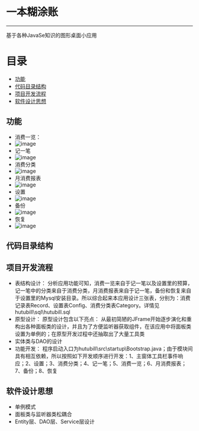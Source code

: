 # 一本糊涂账
------
基于各种JavaSe知识的图形桌面小应用


# 目录
- [功能](#功能)
- [代码目录结构](#代码目录结构)
- [项目开发流程](#项目开发流程)
- [软件设计思想](#软件设计思想)

## 功能
- 消费一览：
- ![image](https://github.com/CoolDownnll/projects/blob/master/ImgsFolderForReadMe/1.BootStrap.PNG)
- 记一笔
- ![image](https://github.com/CoolDownnll/projects/blob/master/ImgsFolderForReadMe/2.jiyibi.PNG)
- 消费分类
- ![image](https://github.com/CoolDownnll/projects/blob/master/ImgsFolderForReadMe/3.xffl.PNG)
- 月消费报表
- ![image](https://github.com/CoolDownnll/projects/blob/master/ImgsFolderForReadMe/4.yxfbb.PNG)
- 设置
- ![image](https://github.com/CoolDownnll/projects/blob/master/ImgsFolderForReadMe/5.set.PNG)
- 备份
- ![image](https://github.com/CoolDownnll/projects/blob/master/ImgsFolderForReadMe/6.backup.PNG)
- 恢复
- ![image](https://github.com/CoolDownnll/projects/blob/master/ImgsFolderForReadMe/7.recover.PNG)

## 代码目录结构


## 项目开发流程
- 表结构设计：
分析应用功能可知，消费一览来自于记一笔以及设置里的预算，记一笔中的分类来自于消费分类，月消费报表来自于记一笔，备份和恢复来自于设置里的Mysql安装目录。所以综合起来本应用设计三张表，分别为：消费记录表Record、设置表Config、消费分类表Category。详情见hutubill\sql\hutubill.sql
- 原型设计：
原型设计包含以下亮点：
  从最初简陋的JFrame开始逐步演化和重构出各种面板类的设计，并且为了方便监听器获取组件，在该应用中将面板类设置为单例的；在原型开发过程中还抽取出了大量工具类
- 实体类与DAO的设计
- 功能开发：
程序启动入口为hutubill\src\startup\Bootstrap.java；由于模块间具有相互依赖，所以按照如下开发顺序进行开发：1、主窗体工具栏事件响应；2、设置；3、消费分类；4、记一笔；5、消费一览；6、月消费报表；7、备份；8、恢复
## 软件设计思想
- 单例模式
- 面板类与监听器类松耦合
- Entity层、DAO层、Service层设计

